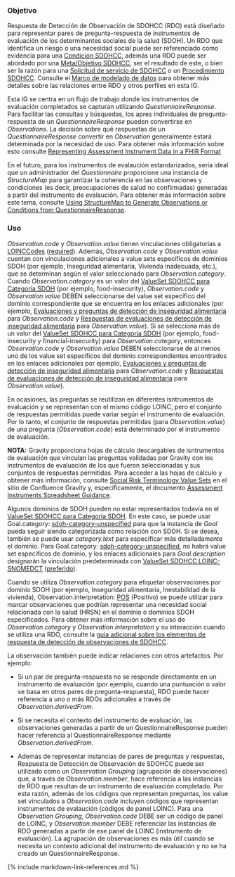 ### Objetivo

Respuesta de Detección de Observación de SDOHCC (RDO) está diseñado para representar pares de pregunta-respuesta de instrumentos de evaluación de los determinantes sociales de la salud (SDOH). Un RDO que identifica un riesgo o una necesidad social puede ser referenciado como evidencia para una [Condición SDOHCC](StructureDefinition-SDOHCC-ConditionCL.html), además una RDO puede ser abordado por una [Meta/Objetivo SDOHCC](StructureDefinition-SDOHCC-GoalCL.html), ser el resultado de este, o bien ser la razón para una [Solicitud de servicio de SDOHCC](StructureDefinition-SDOHCC-ServiceRequestCL.html) o un [Procedimiento SDOHCC](StructureDefinition-SDOHCC-ProcedureCL.html). Consulte el [Marco de modelado de datos](3-sdoh_clinical_care_scope.html#marco-de-modelado-de-datos) para obtener más detalles sobre las relaciones entre RDO y otros perfiles en esta IG.

Esta IG se centra en un flujo de trabajo donde los instrumentos de evaluación completados se capturan utilizando *QuestionnaireResponse*. Para facilitar las consultas y búsquedas, los apres individuales de pregunta-respuesta de un *QuestionnaireResponse* pueden convertirse en *Observations*. La decisión sobre qué respuestas de un *QuestionnaireResponse* convertir en *Observation* generalmente estará determinada por la necesidad de uso. Para obtener más información sobre esto consulte [Representing Assessment Instrument Data in a FHIR Format](assessment_instrument_support.html#representing-assessment-instrument-data-in-a-fhir-format)

En el futuro, para los instrumentos de evalaución estandarizados, sería ideal que un administrador del *Questionnaire* proporcione una instancia de *StructureMap* para garantizar la coherencia en las observaciones y condiciones (es decir, preocupaciones de salud no confirmadas) generadas a partir del instrumento de evalaución. Para obtener más información sobre este tema, consulte [Using StructureMap to Generate Observations or Conditions from QuestionnaireResponse](assessment_instrument_support.html#using-structuremap-to-generate-observations-or-conditions-from-questionnaireresponse).

### Uso

*Observation.code* y *Observation.value* tienen vinculaciones obligatorias a [LOINCCodes]({{site.data.fhir.path}}valueset-observation-codes.html) ([required]({{site.data.fhir.path}}terminologies.html#required)). Además, *Observation.code* y *Observation.value* cuentan con vinculaciones adicionales a value sets específicos de dominios SDOH (por ejemplo, Inseguridad alimentaria, Vivienda inadecuada, etc.), que se determinan según el valor seleccionado para *Observation.category*. Cuando *Observation.category* es un valor del [ValueSet SDOHCC para Categoría SDOH](ValueSet-SDOHCC-ValueSetSDOHCategoryCL.html) (por ejemplo, food-insecurity), *Observation.code* y *Observation.value* DEBEN seleccionarse del value set específico del dominio correspondiente que se encuentra en los enlaces adicionales (por ejemplo, [Evaluaciones y preguntas de detección de inseguridad alimentaria](https://vsac.nlm.nih.gov/valueset/2.16.840.1.113762.1.4.1247.194/expansion/Latest) para *Observation.code* y [Respuestas de evaluaciones de detección de inseguridad alimentaria](https://vsac.nlm.nih.gov/valueset/2.16.840.1.113762.1.4.1247.174/expansion/Latest) para *Observation.value*). Si se selecciona más de un valor del [ValueSet SDOHCC para Categoría SDOH](ValueSet-SDOHCC-ValueSetSDOHCategoryCL.html) (por ejemplo, food-insecurity y financial-insecurity) para *Observation.category*, entonces *Observation.code* y *Observation.value* DEBEN seleccionarse de al menos uno de los value set específicos del dominio correspondientes encontrados en los enlaces adicionales por ejemplo, [Evaluaciones y preguntas de detección de inseguridad alimentaria](https://vsac.nlm.nih.gov/valueset/2.16.840.1.113762.1.4.1247.194/expansion/Latest) para *Observation.code* y [Respuestas de evaluaciones de detección de inseguridad alimentaria](https://vsac.nlm.nih.gov/valueset/2.16.840.1.113762.1.4.1247.174/expansion/Latest) para *Observation.value*).

En ocasiones, las preguntas se reutilizan en diferentes isntrumentos de evaluación y se representan con el mismo código LOINC, pero el conjunto de respuestas permitidas puede variar según el instrumento de evaluación. Por lo tanto, el conjunto de respuestas permitidas (para *Observation.value*) de una pregunta (*Observation.code*) está determinado por el instrumento de evaluación. 

**NOTA:** Gravity proporciona hojas de cálculo descargables de isntrumentos de evaluación que vinculan las preguntas validadas por Gravity con los instrumentos de evaluación de los que fueron seleccionadas y sus conjuntos de respuestas permitidas. Para acceder a las hojas de cálculo y obtener más información, consulte [Social Risk Terminology Value Sets](https://confluence.hl7.org/display/GRAV/Social+Risk+Terminology+Value+Sets) en el sitio de Confluence Gravity y, específicamente, el documento [Assessment Instruments Spreadsheet Guidance](https://confluence.hl7.org/display/GRAV/Social+Risk+Terminology+Value+Sets?preview=/97463504/161062739/Assessment_Instruments_Spreadsheet_Guidance_V1.pdf).

Algunos dominios de SDOH pueden no estar representados todavía en el [ValueSet SDOHCC para Categoría SDOH](ValueSet-SDOHCC-ValueSetSDOHCategoryCL.html). En este caso, se puede usar Goal.category: [sdoh-category-unspecified](CodeSystem-SDOHCC-CodeSystemTemporaryCodesCL.html#SDOHCC-CodeSystemTemporaryCodesCL-sdoh-category-unspecified) para que la instancia de *Goal* pueda seguir siendo categorizada como relación con SDOH. Si se desea, también se puede usar *category.text* para especificar más detalladamente el dominio. Para Goal.category: [sdoh-category-unspecified](CodeSystem-SDOHCC-CodeSystemTemporaryCodesCL.html#SDOHCC-CodeSystemTemporaryCodesCL-sdoh-category-unspecified), no habrá value set específicos de dominio, y los enlaces adicionales para *Goal.description* designarán la vinculación predeterminada con [ValueSet SDOHCC LOINC-SNOMEDCT](ValueSet-SDOHCC-ValueSetLOINCSNOMEDCT-CL.html) ([preferido]({{site.data.fhir.path}}terminologies.html#preferred)).

Cuando se utiliza *Observation.category* para etiquetar observaciones por dominio SDOH (por ejemplo, Inseguridad alimentaria, Inestabilidad de la vivienda), Observation.interpretation: [POS](https://hl7.org/fhir/R4/v3/ObservationInterpretation/cs.html#v3-ObservationInterpretation-POS) (Positivo) se puede utilizar para marcar observaciones que podrían representar una necesidad social relacionada con la salud (HRSN) en el dominio o dominios SDOH especificados. Para obtener más información sobre el uso de *Observation.category* y *Observation.interpretation* y su interacción cuando se utiliza una RDO, consulte la [guía adicional sobre los elementos de respuesta de detección de observaciones de SDOHCC](assessment_instrument_support.html#additional-guidance-on-sdohcc-observation-screening-response-elements).

La observación también puede indicar relaciones con otros artefactos. Por ejemplo:

* Si un par de pregunta-respuesta no se responde directamente en un instrumento de evaluación (por ejemplo, cuando una puntuación o valor se basa en otros pares de pregunta-respuesta), RDO puede hacer referencia a uno o más RDOs adicionales a través de *Observation.derivedFrom*.

* Si se necesita el contexto del instrumento de evaluación, las observaciones generadas a partir de un QuestionnaireResponse pueden hacer referencia al QuestionnaireResponse mediante *Observation.derivedFrom*.

* Además de representar instancias de pares de preguntas y respuestas, Respuesta de Detección de Observación de SDOHCC puede ser utilizado como un *Observation Grouping* (agrupación de observaciones) que, a través de *Observation.member*, hace referencia a las instancias de RDO que resultan de un instrumento de evaluación completado. Por esta razón, además de los códigos que representan preguntas, los value set vinculados a *Observation.code* incluyen códigos que representan instrumentos de evalaución (códigos de panel LOINC). Para una *Observation Grouping*, *Observation.code* DEBE ser un código de panel de LOINC, y *Observation.member* DEBE referenciar las instancias de RDO generadas a partir de ese panel de LOINC (instrumento de evaluación). La agrupación de observaciones es más útil cuando se necesita un contexto adicional del instrumento de evaluación y no se ha creado un QuestionnaireResponse.

{% include markdown-link-references.md %}